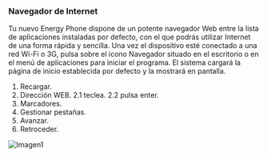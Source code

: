 ### Navegador de Internet

Tu nuevo Energy Phone dispone de un potente navegador Web entre la lista de aplicaciones instaladas por
defecto, con el que podrás utilizar Internet de una forma rápida y sencilla.
Una vez el dispositivo esté conectado a una red Wi-Fi o 3G, pulsa sobre el icono Navegador situado en el
escritorio o en el menú de aplicaciones para iniciar el programa. El sistema cargará la página de inicio
establecida por defecto y la mostrará en pantalla.

1. Recargar.
2. Dirección WEB.
2.1 teclea.
2.2 pulsa enter.
3. Marcadores.
4. Gestionar pestañas. 
5. Avanzar.
6. Retroceder.

![Imagen1](http://static.energysistem.com/images/manuals/39530/53708384daf5e.jpg)
